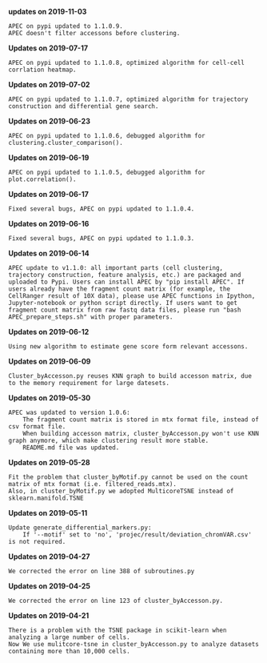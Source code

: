 **updates on 2019-11-03**

    APEC on pypi updated to 1.1.0.9.
    APEC doesn't filter accessons before clustering.

**Updates on 2019-07-17**

    APEC on pypi updated to 1.1.0.8, optimized algorithm for cell-cell corrlation heatmap.

**Updates on 2019-07-02**

    APEC on pypi updated to 1.1.0.7, optimized algorithm for trajectory construction and differential gene search.

**Updates on 2019-06-23**

    APEC on pypi updated to 1.1.0.6, debugged algorithm for clustering.cluster_comparison().

**Updates on 2019-06-19**

    APEC on pypi updated to 1.1.0.5, debugged algorithm for plot.correlation().

**Updates on 2019-06-17**

    Fixed several bugs, APEC on pypi updated to 1.1.0.4.

**Updates on 2019-06-16**

    Fixed several bugs, APEC on pypi updated to 1.1.0.3.

**Updates on 2019-06-14**

    APEC update to v1.1.0: all important parts (cell clustering, trajectory construction, feature analysis, etc.) are packaged and uploaded to Pypi. Users can install APEC by "pip install APEC". If users already have the fragment count matrix (for example, the CellRanger result of 10X data), please use APEC functions in Ipython, Jupyter-notebook or python script directly. If users want to get fragment count matrix from raw fastq data files, please run "bash APEC_prepare_steps.sh" with proper parameters.

**Updates on 2019-06-12**

    Using new algorithm to estimate gene score form relevant accessons.

**Updates on 2019-06-09**

    Cluster_byAccesson.py reuses KNN graph to build accesson matrix, due to the memory requirement for large datesets.

**Updates on 2019-05-30**

    APEC was updated to version 1.0.6:
        The fragment count matrix is stored in mtx format file, instead of csv format file.
        When building accesson matrix, cluster_byAccesson.py won't use KNN graph anymore, which make clustering result more stable.
        README.md file was updated.

**Updates on 2019-05-28**

    Fit the problem that cluster_byMotif.py cannot be used on the count matrix of mtx format (i.e. filtered_reads.mtx).
    Also, in cluster_byMotif.py we adopted MulticoreTSNE instead of sklearn.manifold.TSNE

**Updates on 2019-05-11**

    Update generate_differential_markers.py:
        If '--motif' set to 'no', 'projec/result/deviation_chromVAR.csv' is not required.

**Updates on 2019-04-27**

    We corrected the error on line 388 of subroutines.py

**Updates on 2019-04-25**

    We corrected the error on line 123 of cluster_byAccesson.py.

**Updates on 2019-04-21**

    There is a problem with the TSNE package in scikit-learn when analyzing a large number of cells.
    Now We use mulitcore-tsne in cluster_byAccesson.py to analyze datasets containing more than 10,000 cells.
